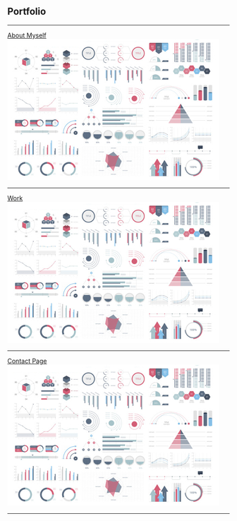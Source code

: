 ## Portfolio

---


[About Myself](/about_myself)
<img src="images/dummy_thumbnail.jpg?raw=true"/>

---
[Work](/work)
<img src="images/dummy_thumbnail.jpg?raw=true"/>

---
[Contact Page](/contact_info)
<img src="images/dummy_thumbnail.jpg?raw=true"/>

---